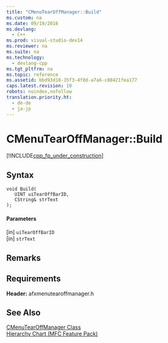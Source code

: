 ```yaml
---
title: "CMenuTearOffManager::Build"
ms.custom: na
ms.date: 09/19/2016
ms.devlang: 
  - C++
ms.prod: visual-studio-dev14
ms.reviewer: na
ms.suite: na
ms.technology: 
  - devlang-cpp
ms.tgt_pltfrm: na
ms.topic: reference
ms.assetid: bbd93d18-35f3-4f0d-a7a6-c88421fea177
caps.latest.revision: 10
robots: noindex,nofollow
translation.priority.ht: 
  - de-de
  - ja-jp
---
```

# CMenuTearOffManager::Build
[!INCLUDE[cpp_fp_under_construction](../vs140/includes/cpp_fp_under_construction_md.md)]  
  
## Syntax  
  
```  
void Build(  
   UINT uiTearOffBarID,  
   CString& strText  
);  
```  
  
#### Parameters  
 [in] `uiTearOffBarID`  
  [in] `strText`  
  
## Remarks  
  
## Requirements  
 **Header:** afxmenutearoffmanager.h  
  
## See Also  
 [CMenuTearOffManager Class](../vs140/CMenuTearOffManager-Class.md)   
 [Hierarchy Chart (MFC Feature Pack)](../vs140/Hierarchy-Chart.md)